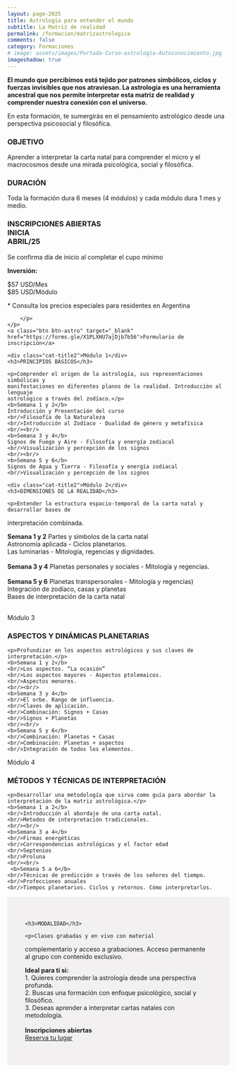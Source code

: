 ```yaml
---
layout: page-2025
title: Astrología para entender el mundo
subtitle: La Matriz de realidad
permalink: /formacion/matrizastrologica
comments: false
category: Formaciones
# image: assets/images/Portada-Curso-astrologia-Autoconocimiento.jpg
imageshadow: true
---
```


<div class="grid-container grid-container-3">
  <div class="grid-item">
  <b>El mundo que percibimos está tejido por patrones simbólicos, ciclos y fuerzas invisibles que nos atraviesan. La astrología es una herramienta ancestral que nos permite interpretar esta matriz de realidad y comprender nuestra conexión con el universo.</b>

  <p>En esta formación, te sumergirás en el pensamiento astrológico desde una perspectiva psicosocial y filosófica.</p>

  <h3>OBJETIVO</h3>

  <p>Aprender a interpretar la carta natal para comprender el micro y el macrocosmos desde una mirada psicológica, social y filosófica.</p>

  <h3>DURACIÓN</h3>

  <p>Toda la formación dura 6 meses (4 módulos) y cada módulo dura 1 mes y medio.</p>

  </div>
  <div class="grid-item grid-item-image" style="background-image:url('/assets/images/image-005.jpg')">
  </div>
  <div class="grid-item grid-item-dest1">
    <h3><b>INSCRIPCIONES ABIERTAS</b>
    <br/>INICIA<br/>
    ABRIL/25</h3>
    Se confirma día de inicio al completar el cupo mínimo
     <p>
      <b>Inversión:</b>
      <p>
        $57 USD/Mes<br/>
        $85 USD/Módulo
        <p>* Consulta los precios especiales para residentes en Argentina<br/></p>
        
        </p>
    </p>
    <a class="btn btn-astro" target="_blank" href="https://forms.gle/X1PLXHU7ajDjb7b56">Formulario de inscripción</a>
  </div>
</div>



<div class="grid-container grid-container-2_1 grid-curso-modulos">
  <div class="grid-item grid-item-gris">

    <div class="cat-title2">Módulo 1</div>
    <h3>PRINCIPIOS BÁSICOS</h3>

    <p>Comprender el origen de la astrología, sus representaciones simbólicas y
    manifestaciones en diferentes planos de la realidad. Introducción al lenguaje
    astrológico a través del zodíaco.</p>
    <b>Semana 1 y 2</b>
    Introducción y Presentación del curso
    <br/>Filosofía de la Naturaleza
    <br/>Introducción al Zodíaco - Dualidad de género y metafísica
    <br/><br/>
    <b>Semana 3 y 4</b>
    Signos de Fuego y Aire - Filosofía y energía zodiacal
    <br/>Visualización y percepción de los signos
    <br/><br/>
    <b>Semana 5 y 6</b>
    Signos de Agua y Tierra - Filosofía y energía zodiacal
    <br/>Visualización y percepción de los signos
  </div>

  <div class="grid-item grid-item-image" style="background-image:url('/assets/images/astropc.jpg')">
  </div>

</div>



<div class="grid-container grid-container-1_2 grid-curso-modulos">
  <div class="grid-item grid-item-image" style="background-image:url('/assets/images/image-007.jpg')"></div>

  <div class="grid-item grid-item-gris grid-item-right" style="text-aligh: right;">

    <div class="cat-title2">Módulo 2</div>
    <h3>DIMENSIONES DE LA REALIDAD</h3>

    <p>Entender la estructura espacio-temporal de la carta natal y desarrollar bases de
interpretación combinada.</p>
    <b>Semana 1 y 2</b>
    Partes y símbolos de la carta natal
    <br/>Astronomía aplicada - Ciclos planetarios.
    <br/>Las luminarias - Mitología, regencias y dignidades.
    <br/><br/>
    <b>Semana 3 y 4</b>
    Planetas personales y sociales - Mitología y regencias.
    <br/><br/>
    <b>Semana 5 y 6</b>
    Planetas transpersonales - Mitología y regencias)
    <br/>Integración de zodíaco, casas y planetas
    <br/>Bases de interpretación de la carta natal
    <br/><br/>
  </div>

</div>



<div class="grid-container grid-container-2_1 grid-curso-modulos">
  <div class="grid-item">
    <div class="cat-title2">Módulo 3</div>
    <h3>ASPECTOS Y DINÁMICAS PLANETARIAS</h3>

    <p>Profundizar en los aspectos astrológicos y sus claves de interpretación.</p>
    <b>Semana 1 y 2</b>
    <br/>Los aspectos. “La ocasión”
    <br/>Los aspectos mayores - Aspectos ptolemaicos.
    <br/>Aspectos menores.
    <br/><br/>
    <b>Semana 3 y 4</b>
    <br/>El orbe. Rango de influencia.
    <br/>Claves de aplicación. 
    <br/>Combinación: Signos + Casas
    <br/>Signos + Planetas
    <br/><br/>
    <b>Semana 5 y 6</b>
    <br/>Combinación: Planetas + Casas 
    <br/>Combinación: Planetas + aspectos
    <br/>Integración de todos los elementos.
     
  </div>

  <div class="grid-item">
    <div class="cat-title2">Módulo 4</div>
    <h3>MÉTODOS Y TÉCNICAS DE INTERPRETACIÓN</h3>

    <p>Desarrollar una metodología que sirva como guía para abordar la interpretación de la matriz astrológica.</p>
    <b>Semana 1 a 2</b>
    <br/>Introducción al abordaje de una carta natal. 
    <br/>Metodos de interpretación tradicionales. 
    <br/><br/>
    <b>Semana 3 a 4</b>
    <br/>Firmas energéticas
    <br/>Correspondencias astrológicas y el factor edad
    <br/>Septenios 
    <br/>Proluna
    <br/><br/>
     <b>Semana 5 a 6</b>
    <br/>Técnicas de predicción a través de los señores del tiempo.
    <br/>Profecciones anuales
    <br/>Tiempos planetarios. Ciclos y retornos. Cómo interpretarlos.

  </div>

</div>



<div class="grid-container grid-container-1_2 grid-curso-modulos">
  <div class="grid-item grid-item-gris" style="background: #F2F0F0; padding: 40px 40px;">

    <h3>MODALIDAD</h3>

    <p>Clases grabadas y en vivo con material
complementario y acceso a grabaciones.
Acceso permanente al grupo con contenido exclusivo.</p>
    <b>Ideal para ti si:</b><br/>
    1. Quieres comprender la astrología desde una perspectiva profunda.<br/>
    2. Buscas una formación con enfoque psicológico, social y filosófico.<br/>
    3. Deseas aprender a interpretar cartas natales con metodología.<br/>
    <br/>
    <b>Inscripciones abiertas</b>
    <br/>
    <a class="btn btn-astro" target="_blank" href="https://forms.gle/X1PLXHU7ajDjb7b56">Reserva tu lugar</a>

  </div>

  <div class="grid-item grid-item-image" style="background-image:url('/assets/images/image-000.jpg')">
  </div>

</div>
